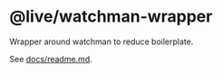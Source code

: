 # @live/watchman-wrapper

Wrapper around watchman to reduce boilerplate.

See [docs/readme.md](docs/readme.md).
